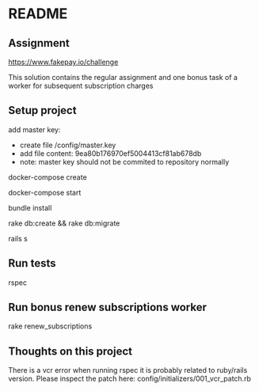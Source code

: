# README

## Assignment

https://www.fakepay.io/challenge

This solution contains the regular assignment and one bonus task of a worker for subsequent subscription charges

## Setup project

add master key:
- create file /config/master.key
- add file content: 9ea80b176970ef5004413cf81ab678db
- note: master key should not be commited to repository normally

docker-compose create

docker-compose start

bundle install

rake db:create && rake db:migrate

rails s

## Run tests

rspec

## Run bonus renew subscriptions worker

rake renew_subscriptions

## Thoughts on this project

There is a vcr error when running rspec it is probably related to ruby/rails version. Please inspect the patch here: config/initializers/001_vcr_patch.rb
